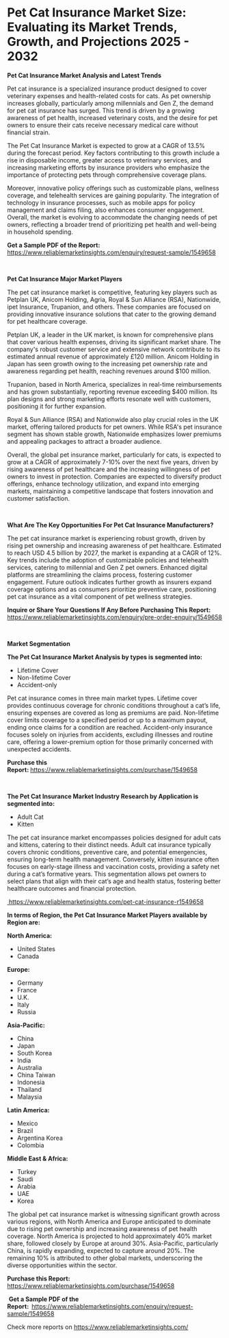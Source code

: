 <p><h1>Pet Cat Insurance Market Size: Evaluating its Market Trends, Growth, and Projections 2025 - 2032</h1></p><p><strong>Pet Cat Insurance Market Analysis and Latest Trends</strong></p>
<p><p>Pet cat insurance is a specialized insurance product designed to cover veterinary expenses and health-related costs for cats. As pet ownership increases globally, particularly among millennials and Gen Z, the demand for pet cat insurance has surged. This trend is driven by a growing awareness of pet health, increased veterinary costs, and the desire for pet owners to ensure their cats receive necessary medical care without financial strain.</p><p>The Pet Cat Insurance Market is expected to grow at a CAGR of 13.5% during the forecast period. Key factors contributing to this growth include a rise in disposable income, greater access to veterinary services, and increasing marketing efforts by insurance providers who emphasize the importance of protecting pets through comprehensive coverage plans.</p><p>Moreover, innovative policy offerings such as customizable plans, wellness coverage, and telehealth services are gaining popularity. The integration of technology in insurance processes, such as mobile apps for policy management and claims filing, also enhances consumer engagement. Overall, the market is evolving to accommodate the changing needs of pet owners, reflecting a broader trend of prioritizing pet health and well-being in household spending.</p></p>
<p><strong>Get a Sample PDF of the Report:&nbsp;</strong> <a href="https://www.reliablemarketinsights.com/enquiry/request-sample/1549658?utm_campaign=3078&utm_medium=2&utm_source=Github&utm_content=ia&utm_term=09032025&utm_id=pet-cat-insurance">https://www.reliablemarketinsights.com/enquiry/request-sample/1549658</a></p>
<p>&nbsp;</p>
<p><strong>Pet Cat Insurance Major Market Players</strong></p>
<p><p>The pet cat insurance market is competitive, featuring key players such as Petplan UK, Anicom Holding, Agria, Royal & Sun Alliance (RSA), Nationwide, ipet Insurance, Trupanion, and others. These companies are focused on providing innovative insurance solutions that cater to the growing demand for pet healthcare coverage.</p><p>Petplan UK, a leader in the UK market, is known for comprehensive plans that cover various health expenses, driving its significant market share. The company's robust customer service and extensive network contribute to its estimated annual revenue of approximately £120 million. Anicom Holding in Japan has seen growth owing to the increasing pet ownership rate and awareness regarding pet health, reaching revenues around $100 million.</p><p>Trupanion, based in North America, specializes in real-time reimbursements and has grown substantially, reporting revenue exceeding $400 million. Its plan designs and strong marketing efforts resonate well with customers, positioning it for further expansion.</p><p>Royal & Sun Alliance (RSA) and Nationwide also play crucial roles in the UK market, offering tailored products for pet owners. While RSA's pet insurance segment has shown stable growth, Nationwide emphasizes lower premiums and appealing packages to attract a broader audience.</p><p>Overall, the global pet insurance market, particularly for cats, is expected to grow at a CAGR of approximately 7-10% over the next five years, driven by rising awareness of pet healthcare and the increasing willingness of pet owners to invest in protection. Companies are expected to diversify product offerings, enhance technology utilization, and expand into emerging markets, maintaining a competitive landscape that fosters innovation and customer satisfaction.</p></p>
<p>&nbsp;</p>
<p><strong>What Are The Key Opportunities For Pet Cat Insurance Manufacturers?</strong></p>
<p><p>The pet cat insurance market is experiencing robust growth, driven by rising pet ownership and increasing awareness of pet healthcare. Estimated to reach USD 4.5 billion by 2027, the market is expanding at a CAGR of 12%. Key trends include the adoption of customizable policies and telehealth services, catering to millennial and Gen Z pet owners. Enhanced digital platforms are streamlining the claims process, fostering customer engagement. Future outlook indicates further growth as insurers expand coverage options and as consumers prioritize preventive care, positioning pet cat insurance as a vital component of pet wellness strategies.</p></p>
<p><strong>Inquire or Share Your Questions If Any Before Purchasing This Report:</strong> <a href="https://www.reliablemarketinsights.com/enquiry/pre-order-enquiry/1549658?utm_campaign=3078&utm_medium=2&utm_source=Github&utm_content=ia&utm_term=09032025&utm_id=pet-cat-insurance">https://www.reliablemarketinsights.com/enquiry/pre-order-enquiry/1549658</a></p>
<p>&nbsp;</p>
<p><strong>Market Segmentation</strong></p>
<p><strong>The Pet Cat Insurance Market Analysis by types is segmented into:</strong></p>
<p><ul><li>Lifetime Cover</li><li>Non-lifetime Cover</li><li>Accident-only</li></ul></p>
<p><p>Pet cat insurance comes in three main market types. Lifetime cover provides continuous coverage for chronic conditions throughout a cat’s life, ensuring expenses are covered as long as premiums are paid. Non-lifetime cover limits coverage to a specified period or up to a maximum payout, ending once claims for a condition are reached. Accident-only insurance focuses solely on injuries from accidents, excluding illnesses and routine care, offering a lower-premium option for those primarily concerned with unexpected accidents.</p></p>
<p><strong>Purchase this Report:&nbsp;</strong><a href="https://www.reliablemarketinsights.com/purchase/1549658?utm_campaign=3078&utm_medium=2&utm_source=Github&utm_content=ia&utm_term=09032025&utm_id=pet-cat-insurance">https://www.reliablemarketinsights.com/purchase/1549658</a></p>
<p>&nbsp;</p>
<p><strong>The Pet Cat Insurance Market Industry Research by Application is segmented into:</strong></p>
<p><ul><li>Adult Cat</li><li>Kitten</li></ul></p>
<p><p>The pet cat insurance market encompasses policies designed for adult cats and kittens, catering to their distinct needs. Adult cat insurance typically covers chronic conditions, preventive care, and potential emergencies, ensuring long-term health management. Conversely, kitten insurance often focuses on early-stage illness and vaccination costs, providing a safety net during a cat’s formative years. This segmentation allows pet owners to select plans that align with their cat’s age and health status, fostering better healthcare outcomes and financial protection.</p></p>
<p><a href="https://www.reliablemarketinsights.com/pet-cat-insurance-r1549658?utm_campaign=3078&utm_medium=2&utm_source=Github&utm_content=ia&utm_term=09032025&utm_id=pet-cat-insurance">&nbsp;https://www.reliablemarketinsights.com/pet-cat-insurance-r1549658</a></p>
<p><strong>In terms of Region, the Pet Cat Insurance Market Players available by Region are:</strong></p>
<p>
    <p> <strong> North America: </strong>
        <ul>
            <li>United States</li>
            <li>Canada</li>
        </ul>
        </p> 
    <p> <strong> Europe: </strong>
        <ul>
            <li>Germany</li>
            <li>France</li>
            <li>U.K.</li>
            <li>Italy</li>
            <li>Russia</li>
        </ul>
        </p> 
    <p> <strong> Asia-Pacific: </strong>
        <ul>
            <li>China</li>
            <li>Japan</li>
            <li>South Korea</li>
            <li>India</li>
            <li>Australia</li>
            <li>China Taiwan</li>
            <li>Indonesia</li>
            <li>Thailand</li>
            <li>Malaysia</li>
        </ul>
        </p> 
    <p> <strong> Latin America: </strong>
        <ul>
            <li>Mexico</li>
            <li>Brazil</li>
            <li>Argentina Korea</li>
            <li>Colombia</li>
        </ul>
        </p> 
    <p> <strong> Middle East & Africa: </strong>
        <ul>
            <li>Turkey</li>
            <li>Saudi</li>
            <li>Arabia</li>
            <li>UAE</li>
            <li>Korea</li>
        </ul>
    </p>
    </p>
<p><p>The global pet cat insurance market is witnessing significant growth across various regions, with North America and Europe anticipated to dominate due to rising pet ownership and increasing awareness of pet health coverage. North America is projected to hold approximately 40% market share, followed closely by Europe at around 30%. Asia-Pacific, particularly China, is rapidly expanding, expected to capture around 20%. The remaining 10% is attributed to other global markets, underscoring the diverse opportunities within the sector.</p></p>
<p><strong>Purchase this Report: </strong><a href="https://www.reliablemarketinsights.com/purchase/1549658?utm_campaign=3078&utm_medium=2&utm_source=Github&utm_content=ia&utm_term=09032025&utm_id=pet-cat-insurance">https://www.reliablemarketinsights.com/purchase/1549658</a></p>
<p>&nbsp;<strong>Get a Sample PDF of the Report:&nbsp;&nbsp;</strong><a href="https://www.reliablemarketinsights.com/enquiry/request-sample/1549658?utm_campaign=3078&utm_medium=2&utm_source=Github&utm_content=ia&utm_term=09032025&utm_id=pet-cat-insurance">https://www.reliablemarketinsights.com/enquiry/request-sample/1549658</a></p>
<p><strong></strong></p>
<p>Check more reports on <a href="https://www.reliablemarketinsights.com/?utm_campaign=3078&utm_medium=2&utm_source=Github&utm_content=ia&utm_term=09032025&utm_id=pet-cat-insurance">https://www.reliablemarketinsights.com/</a></p>
